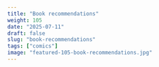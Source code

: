 ```yaml
---
title: "Book recommendations"
weight: 105
date: "2025-07-11"
draft: false
slug: "book-recommendations"
tags: ["comics"]
image: "featured-105-book-recommendations.jpg"
---
```

